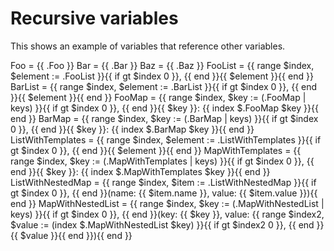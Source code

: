 # Recursive variables

This shows an example of variables that reference other variables.

Foo = {{ .Foo }}
Bar = {{ .Bar }}
Baz = {{ .Baz }}
FooList = {{ range $index, $element := .FooList }}{{ if gt $index 0 }}, {{ end }}{{ $element }}{{ end }}
BarList = {{ range $index, $element := .BarList }}{{ if gt $index 0 }}, {{ end }}{{ $element }}{{ end }}
FooMap = {{ range $index, $key := (.FooMap | keys) }}{{ if gt $index 0 }}, {{ end }}{{ $key }}: {{ index $.FooMap $key }}{{ end }}
BarMap = {{ range $index, $key := (.BarMap | keys) }}{{ if gt $index 0 }}, {{ end }}{{ $key }}: {{ index $.BarMap $key }}{{ end }}
ListWithTemplates = {{ range $index, $element := .ListWithTemplates }}{{ if gt $index 0 }}, {{ end }}{{ $element }}{{ end }}
MapWithTemplates = {{ range $index, $key := (.MapWithTemplates | keys) }}{{ if gt $index 0 }}, {{ end }}{{ $key }}: {{ index $.MapWithTemplates $key }}{{ end }}
ListWithNestedMap = {{ range $index, $item := .ListWithNestedMap }}{{ if gt $index 0 }}, {{ end }}(name: {{ $item.name }}, value: {{ $item.value }}){{ end }}
MapWithNestedList = {{ range $index, $key := (.MapWithNestedList | keys) }}{{ if gt $index 0 }}, {{ end }}(key: {{ $key }}, value: {{ range $index2, $value := (index $.MapWithNestedList $key) }}{{ if gt $index2 0 }}, {{ end }}{{ $value }}{{ end }}){{ end }}